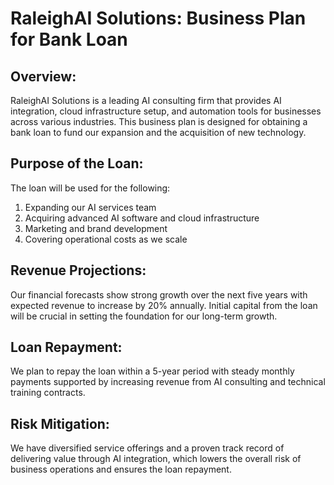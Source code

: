 
# RaleighAI Solutions: Business Plan for Bank Loan

## Overview:
RaleighAI Solutions is a leading AI consulting firm that provides AI integration, cloud infrastructure setup, and automation tools for businesses across various industries. This business plan is designed for obtaining a bank loan to fund our expansion and the acquisition of new technology.

## Purpose of the Loan:
The loan will be used for the following:
1. Expanding our AI services team
2. Acquiring advanced AI software and cloud infrastructure
3. Marketing and brand development
4. Covering operational costs as we scale

## Revenue Projections:
Our financial forecasts show strong growth over the next five years with expected revenue to increase by 20% annually. Initial capital from the loan will be crucial in setting the foundation for our long-term growth.

## Loan Repayment:
We plan to repay the loan within a 5-year period with steady monthly payments supported by increasing revenue from AI consulting and technical training contracts.

## Risk Mitigation:
We have diversified service offerings and a proven track record of delivering value through AI integration, which lowers the overall risk of business operations and ensures the loan repayment.
